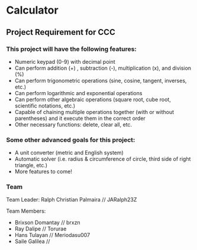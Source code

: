 # Calculator
## Project Requirement for CCC 

### This project will have the following features:

- Numeric keypad (0-9) with decimal point
- Can perform addition (+) , subtraction (-), multiplication (x), and division (%)
- Can perform trigonometric operations (sine, cosine, tangent, inverses, etc.)
- Can perform logarithmic and exponential operations
- Can perform other algebraic operations (square root, cube root, scientific notations, etc.)
- Capable of chaining multiple operations together (with or without parentheses) and it execute them in the correct order
- Other necessary functions: delete, clear all, etc.

### Some other advanced goals for this project:
- A unit converter (metric and English system)
- Automatic solver (i.e. radius & circumference of circle, third side of right triangle, etc.)
- More features to come!

### Team

Team Leader: Ralph Christian Palmaira // JARalph23Z

Team Members: 
- Brixson Domantay // brxzn
- Ray Dalipe // Torurae
- Hans Tulayan // Meriodasu007
- Saile Galilea // 
